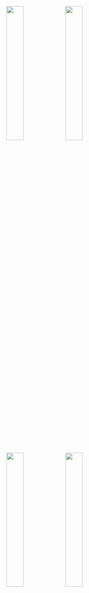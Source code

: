 <img src="https://media.giphy.com/media/41NrdXJBIfJJVbQoxz/giphy.gif" width="30%"></img>
<img src="https://media.giphy.com/media/HQopXh0Wh0BbotCMzG/giphy.gif" width="30%"></img><br>
<img src="https://media.giphy.com/media/Icl7gRTNi54H1Ne1aI/giphy.gif" width="30%"></img>
<img src="https://media.giphy.com/media/jN9TeVBL6zWYZMw6mZ/giphy.gif" width="30%"></img>
